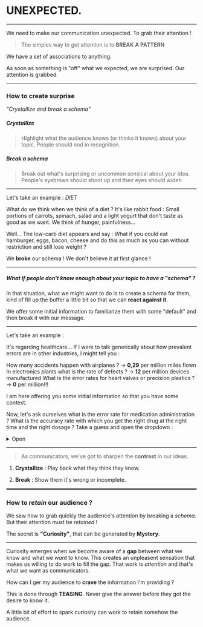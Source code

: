# UNEXPECTED.

---

We need to make our communication unexpected. To grab their attention !

> The simples way to get attention is to **BREAK A PATTERN**

We have a set of associations to anything.

As soon as something is "off" what we expected, we are surprised. Our attention is grabbed.

---

### How to create surprise

_"Crystallize and break a schema"_

##### Crystallize

> Highlight what the audience knows (or thinks it knows) about your topic. People should nod in recognition.

##### Break a schema

> Break out what's surprising or uncommon sensical about your idea. People's eyebrows should shoot up and their eyes should widen

---

Let's take an example : _DIET_

What do we think when we think of a diet ? It's like rabbit food : Small portions of carrots, spinach, salad and a light yogurt that don't taste as good as we want. We think of hunger, painfulness...

Well... The low-carb diet appears and say : What if you could eat hamburger, eggs, bacon, cheese and do this as much as you can without restriction and still lose weight ?

We **broke** our schema ! We don't believe it at first glance !

---

##### What if people don't know enough about your topic to have a "schema" ?

In that situation, what we might want to do is to create a schema for them, kind of fill up the buffer a little bit so that we can **react against it**.

We offer some initial information to familiarize them with some "default" and then break it with our message.

---

Let's take an example :

It's regarding healthcare... If I were to talk generically about how prevalent errors are in other industries, I might tell you :

How many accidents happen with airplanes ?
&rarr; **0,29** per million miles flown
In electronics plants what is the rate of defects ?
&rarr; **12** per million devices manufactured
What is the error rates for heart valves or precision plastics ?
&rarr; **0** per million!!!

I am here offering you some initial information so that you have some context.

Now, let's ask ourselves what is the error rate for medication administration ? What is the accuracy rate with which you get the right drug at the right time and the right dosage ?
Take a guess and open the dropdown :

<details>
<summary> Open </summary>

**100.000** per million prescriptions !!!!!!!

That's **1 on every 10**.

If you said "1 on every 10" in the first place, it would be without any context and therefore wouldn't create much impact. "Is this a lot ?"

</details>

---

> As communicators, we've got to sharpen the **contrast** in our ideas.

1. **Crystallize** : Play back what they think they know.

2. **Break** : Show them it's wrong or incomplete.

<hr style="border:2px solid gray">

### How to _retain_ our audience ?

We saw how to grab quickly the audience's attention by breaking a _schema_. But their attention must be _retained_ !

The secret is **"Curiosity"**, that can be generated by **Mystery**.

---

Curiosity emerges when we become aware of a **gap** between what we know and what we _want_ to know. This creates an unpleasent sensation that makes us willing to do work to fill the gap. That work is _attention_ and that's what we want as communicators.

How can I ger my audience to **crave** the information I'm providing ?

This is done through **TEASING**. Never give the answer before they got the desire to know it.

A little bit of effort to spark curiosity can work to retain somehow the audience.
